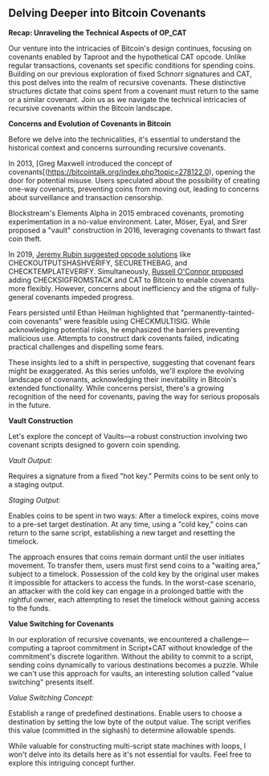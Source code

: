 ## Delving Deeper into Bitcoin Covenants

**Recap: Unraveling the Technical Aspects of OP_CAT**

Our venture into the intricacies of Bitcoin's design continues, focusing on covenants enabled by Taproot and the hypothetical CAT opcode. Unlike regular transactions, covenants set specific conditions for spending coins. Building on our previous exploration of fixed Schnorr signatures and CAT, this post delves into the realm of recursive covenants. These distinctive structures dictate that coins spent from a covenant must return to the same or a similar covenant. Join us as we navigate the technical intricacies of recursive covenants within the Bitcoin landscape.

**Concerns and Evolution of Covenants in Bitcoin**

Before we delve into the technicalities, it's essential to understand the historical context and concerns surrounding recursive covenants.

In 2013, [Greg Maxwell introduced the concept of covenants[(https://bitcointalk.org/index.php?topic=278122.0), opening the door for potential misuse. Users speculated about the possibility of creating one-way covenants, preventing coins from moving out, leading to concerns about surveillance and transaction censorship.

Blockstream's Elements Alpha in 2015 embraced covenants, promoting experimentation in a no-value environment. Later, Möser, Eyal, and Sirer proposed a "vault" construction in 2016, leveraging covenants to thwart fast coin theft.

In 2019, [Jeremy Rubin suggested opcode solutions](https://lists.linuxfoundation.org/pipermail/bitcoin-dev/2019-May/016934.html) like CHECKOUTPUTSHASHVERIFY, SECURETHEBAG, and CHECKTEMPLATEVERIFY. Simultaneously, [Russell O'Connor proposed](https://lists.linuxfoundation.org/pipermail/bitcoin-dev/2019-May/016946.html) adding CHECKSIGFROMSTACK and CAT to Bitcoin to enable covenants more flexibly. However, concerns about inefficiency and the stigma of fully-general covenants impeded progress.

Fears persisted until Ethan Heilman highlighted that "permanently-tainted-coin covenants" were feasible using CHECKMULTISIG. While acknowledging potential risks, he emphasized the barriers preventing malicious use. Attempts to construct dark covenants failed, indicating practical challenges and dispelling some fears.

These insights led to a shift in perspective, suggesting that covenant fears might be exaggerated. As this series unfolds, we'll explore the evolving landscape of covenants, acknowledging their inevitability in Bitcoin's extended functionality. While concerns persist, there's a growing recognition of the need for covenants, paving the way for serious proposals in the future.

**Vault Construction**

Let's explore the concept of Vaults—a robust construction involving two covenant scripts designed to govern coin spending.

*Vault Output:*

  Requires a signature from a fixed "hot key."
  Permits coins to be sent only to a staging output.

*Staging Output:*

  Enables coins to be spent in two ways:
  After a timelock expires, coins move to a pre-set target destination.
  At any time, using a "cold key," coins can return to the same script, establishing a new target and resetting the timelock.
  
The approach ensures that coins remain dormant until the user initiates movement. To transfer them, users must first send coins to a "waiting area," subject to a timelock. Possession of the cold key by the original user makes it impossible for attackers to access the funds. In the worst-case scenario, an attacker with the cold key can engage in a prolonged battle with the rightful owner, each attempting to reset the timelock without gaining access to the funds.

**Value Switching for Covenants**

In our exploration of recursive covenants, we encountered a challenge—computing a taproot commitment in Script+CAT without knowledge of the commitment's discrete logarithm. Without the ability to commit to a script, sending coins dynamically to various destinations becomes a puzzle. While we can't use this approach for vaults, an interesting solution called "value switching" presents itself.

*Value Switching Concept:*

  Establish a range of predefined destinations.
  Enable users to choose a destination by setting the low byte of the output value.
  The script verifies this value (committed in the sighash) to determine allowable spends.

While valuable for constructing multi-script state machines with loops, I won't delve into its details here as it's not essential for vaults. Feel free to explore this intriguing concept further.

